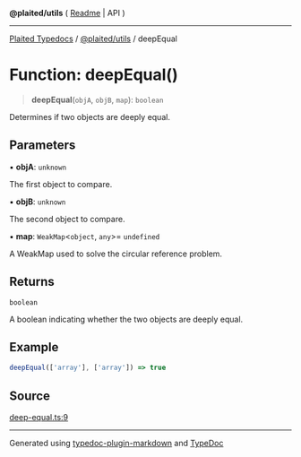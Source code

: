 **@plaited/utils** ( [Readme](../README.md) \| API )

***

[Plaited Typedocs](../../../modules.md) / [@plaited/utils](../modules.md) / deepEqual

# Function: deepEqual()

> **deepEqual**(`objA`, `objB`, `map`): `boolean`

Determines if two objects are deeply equal.

## Parameters

▪ **objA**: `unknown`

The first object to compare.

▪ **objB**: `unknown`

The second object to compare.

▪ **map**: `WeakMap`\<`object`, `any`\>= `undefined`

A WeakMap used to solve the circular reference problem.

## Returns

`boolean`

A boolean indicating whether the two objects are deeply equal.

## Example

```ts
deepEqual(['array'], ['array']) => true
```

## Source

[deep-equal.ts:9](https://github.com/plaited/plaited/blob/b0dd907/libs/utils/src/deep-equal.ts#L9)

***

Generated using [typedoc-plugin-markdown](https://www.npmjs.com/package/typedoc-plugin-markdown) and [TypeDoc](https://typedoc.org/)
